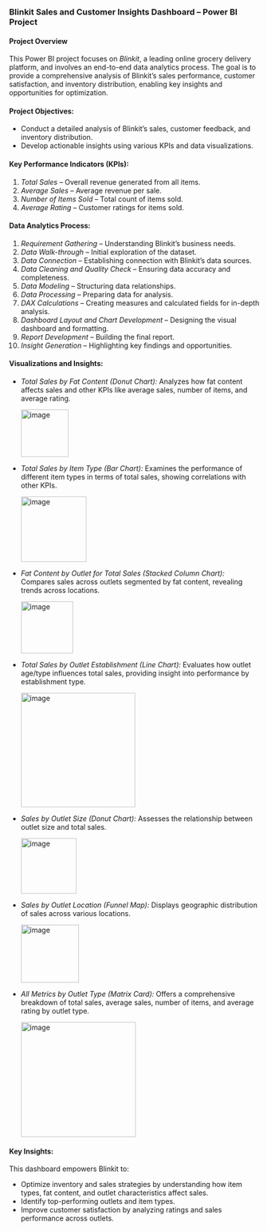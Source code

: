 ### Blinkit Sales and Customer Insights Dashboard – Power BI Project

#### Project Overview
This Power BI project focuses on *Blinkit*, a leading online grocery delivery platform, and involves an end-to-end data analytics process. The goal is to provide a comprehensive analysis of Blinkit’s sales performance, customer satisfaction, and inventory distribution, enabling key insights and opportunities for optimization.

#### Project Objectives:
- Conduct a detailed analysis of Blinkit’s sales, customer feedback, and inventory distribution.
- Develop actionable insights using various KPIs and data visualizations.
  
#### Key Performance Indicators (KPIs):
1. *Total Sales* – Overall revenue generated from all items.
2. *Average Sales* – Average revenue per sale.
3. *Number of Items Sold* – Total count of items sold.
4. *Average Rating* – Customer ratings for items sold.

#### Data Analytics Process:
1. *Requirement Gathering* – Understanding Blinkit’s business needs.
2. *Data Walk-through* – Initial exploration of the dataset.
3. *Data Connection* – Establishing connection with Blinkit’s data sources.
4. *Data Cleaning and Quality Check* – Ensuring data accuracy and completeness.
5. *Data Modeling* – Structuring data relationships.
6. *Data Processing* – Preparing data for analysis.
7. *DAX Calculations* – Creating measures and calculated fields for in-depth analysis.
8. *Dashboard Layout and Chart Development* – Designing the visual dashboard and formatting.
9. *Report Development* – Building the final report.
10. *Insight Generation* – Highlighting key findings and opportunities.

#### Visualizations and Insights:
- *Total Sales by Fat Content (Donut Chart):* Analyzes how fat content affects sales and other KPIs like average sales, number of items, and average rating.

  <img width="95" alt="image" src="https://github.com/user-attachments/assets/18683125-9d53-4f8d-86f6-6e4dfc6bd1ac">


- *Total Sales by Item Type (Bar Chart):* Examines the performance of different item types in terms of total sales, showing correlations with other KPIs.

  <img width="131" alt="image" src="https://github.com/user-attachments/assets/c77f089d-40d5-4a83-bf9d-5c62d3031554">


- *Fat Content by Outlet for Total Sales (Stacked Column Chart):* Compares sales across outlets segmented by fat content, revealing trends across locations.

  <img width="104" alt="image" src="https://github.com/user-attachments/assets/223817e2-66fb-4d9d-8f59-c5f50e07f12e">


- *Total Sales by Outlet Establishment (Line Chart):* Evaluates how outlet age/type influences total sales, providing insight into performance by establishment type.

  <img width="229" alt="image" src="https://github.com/user-attachments/assets/c0919b25-6cc8-45ab-acf9-d4ee5b7153d8">


- *Sales by Outlet Size (Donut Chart):* Assesses the relationship between outlet size and total sales.

  <img width="111" alt="image" src="https://github.com/user-attachments/assets/4f161122-8a15-4de9-8370-fb10a8662df9">


- *Sales by Outlet Location (Funnel Map):* Displays geographic distribution of sales across various locations.

  <img width="116" alt="image" src="https://github.com/user-attachments/assets/9ca8144a-b9d5-4999-be51-4c63aaea54ff">


- *All Metrics by Outlet Type (Matrix Card):* Offers a comprehensive breakdown of total sales, average sales, number of items, and average rating by outlet type.

  <img width="230" alt="image" src="https://github.com/user-attachments/assets/b80c70a6-806b-4b4e-91dc-2df237b67062">



#### Key Insights:
This dashboard empowers Blinkit to:
- Optimize inventory and sales strategies by understanding how item types, fat content, and outlet characteristics affect sales.
- Identify top-performing outlets and item types.
- Improve customer satisfaction by analyzing ratings and sales performance across outlets.
